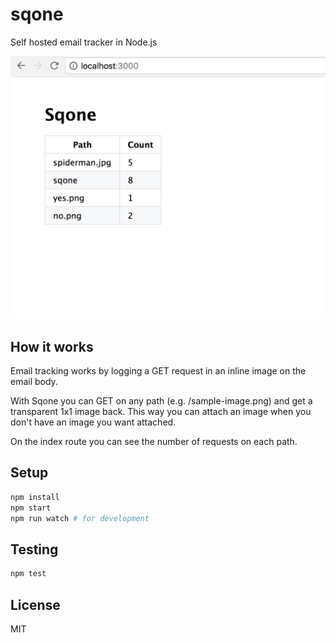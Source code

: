 # sqone

Self hosted email tracker in Node.js

![screenshot](screenshot.png)

## How it works

Email tracking works by logging a GET request in an inline image on the email body.

With Sqone you can GET on any path (e.g. /sample-image.png) and get a
transparent 1x1 image back. This way you can attach an image when you don't
have an image you want attached.

On the index route you can see the number of requests on each path.

## Setup

```bash
npm install
npm start
npm run watch # for development
```

## Testing

```bash
npm test
```

## License

MIT

